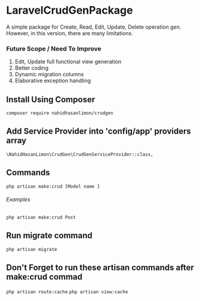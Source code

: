 # LaravelCrudGenPackage

A simple package for Create, Read, Edit, Update, Delete operation gen. However, in this version, there are many limitations. 

 ### Future Scope / Need To Improve
  1. Edit, Update full functional view generation
  2. Better coding
  3. Dynamic migration columns
  4. Elaborative exception handling


##  Install Using Composer
`composer require nahidhasanlimon/crudgen`
## Add Service Provider into 'config/app' providers array

`\NahidHasanLimon\CrudGen\CrudGenServiceProvider::class,`

## Commands
` php artisan make:crud [Model name ] `
###### Examples
` php artisan make:crud Post `
## Run migrate command
`php artisan migrate`
## Don't Forget to run these artisan commands after make:crud commad

` php artisan route:cache `
` php artisan view:cache `

